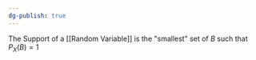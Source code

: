 ```yaml
---
dg-publish: true
---
```

The Support of a [[Random Variable]] is the "smallest" set of $B$ such that $P_{X}(B)=1$